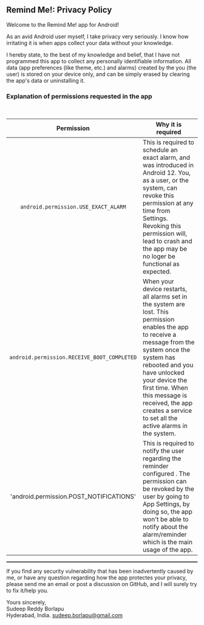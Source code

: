 ## Remind Me!: Privacy Policy

Welcome to the Remind Me! app for Android!

As an avid Android user myself, I take privacy very seriously.
I know how irritating it is when apps collect your data without your knowledge.

I hereby state, to the best of my knowledge and belief, that I have not programmed this app to collect any personally identifiable information. All data (app preferences (like theme, etc.) and alarms) created by the you (the user) is stored on your device only, and can be simply erased by clearing the app's data or uninstalling it.

### Explanation of permissions requested in the app
<br/>

| Permission | Why it is required |
| :---: | --- |
| `android.permission.USE_EXACT_ALARM` | This is required to schedule an exact alarm, and was introduced in Android 12. You, as a user, or the system, can revoke this permission at any time from Settings. Revoking this permission will, lead to crash and the app may be no loger be functional as expected. |
| `android.permission.RECEIVE_BOOT_COMPLETED` | When your device restarts, all alarms set in the system are lost. This permission enables the app to receive a message from the system once the system has rebooted and you have unlocked your device the first time. When this message is received, the app creates a service to set all the active alarms in the system.|
| 'android.permission.POST_NOTIFICATIONS' | This is required to notify the user regarding the reminder configured . The permission can be revoked by the user by going to App Settings, by doing so, the app won't be able to notify about the alarm/reminder which is the main usage of the app.
 <hr style="border:1px solid gray">

If you find any security vulnerability that has been inadvertently caused by me, or have any question regarding how the app protectes your privacy, please send me an email or post a discussion on GitHub, and I will surely try to fix it/help you.

Yours sincerely,  
Sudeep Reddy Borlapu  
Hyderabad, India.
sudeep.borlapu@gmail.com
